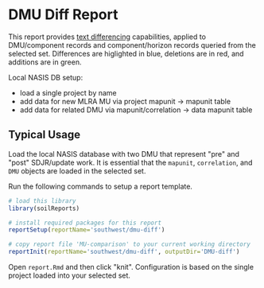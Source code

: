 # DMU Diff Report
This report provides [text differencing](https://en.wikipedia.org/wiki/Diff_utility) capabilities, applied to DMU/component records and component/horizon records queried from the selected set. Differences are higlighted in blue, deletions are in red, and additions are in green.

Local NASIS DB setup: 
   * load a single project by name
   * add data for new MLRA MU via project mapunit -> mapunit table
   * add data for related DMU via mapunit/correlation -> data mapunit table

## Typical Usage
Load the local NASIS database with two DMU that represent "pre" and "post" SDJR/update work. It is essential that the `mapunit`, `correlation`, and `DMU` objects are loaded in the selected set.

Run the following commands to setup a report template.
```r
# load this library
library(soilReports)

# install required packages for this report
reportSetup(reportName='southwest/dmu-diff')

# copy report file 'MU-comparison' to your current working directory
reportInit(reportName='southwest/dmu-diff', outputDir='DMU-diff')
```

Open `report.Rmd` and then click "knit". Configuration is based on the single project loaded into your selected set.

